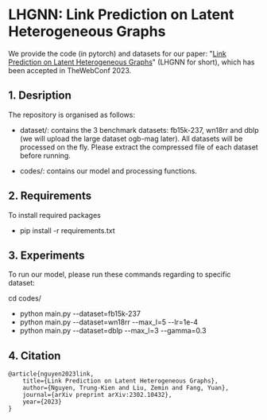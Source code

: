 # LHGNN: Link Prediction on Latent Heterogeneous Graphs
We provide the code (in pytorch) and datasets for our paper: "[Link Prediction on Latent Heterogeneous Graphs](https://arxiv.org/abs/2302.10432)" (LHGNN for short), which has been accepted in TheWebConf 2023. 


## 1. Desription
The repository is organised as follows:

* dataset/: contains the 3 benchmark datasets: fb15k-237, wn18rr and dblp (we will upload the large dataset ogb-mag later). All datasets will be processed on the fly. Please extract the compressed file of each dataset before running.

* codes/: contains our model and processing functions.


## 2. Requirements
To install required packages
- pip install -r requirements.txt


## 3. Experiments
To run our model, please run these commands regarding to specific dataset:

cd codes/
- python main.py --dataset=fb15k-237 
- python main.py --dataset=wn18rr --max_l=5 --lr=1e-4
- python main.py --dataset=dblp --max_l=3 --gamma=0.3


## 4. Citation
    @article{nguyen2023link,
        title={Link Prediction on Latent Heterogeneous Graphs},
        author={Nguyen, Trung-Kien and Liu, Zemin and Fang, Yuan},
        journal={arXiv preprint arXiv:2302.10432},
        year={2023}
    }

